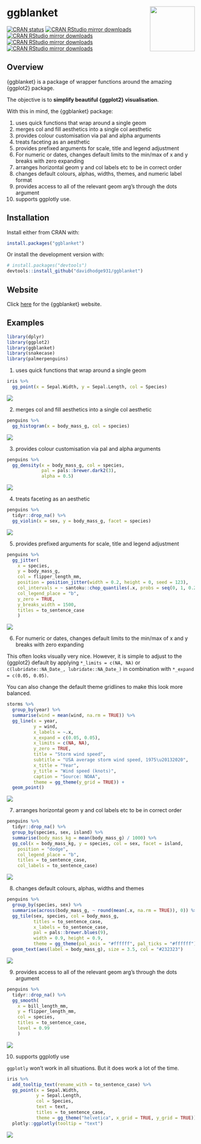 
<!-- README.md is generated from README.Rmd. Please edit that file -->

# ggblanket <img src="man/figures/logo.png" align="right" width="120" />

<!-- badges: start -->

[![CRAN
status](https://www.r-pkg.org/badges/version/ggblanket)](https://CRAN.R-project.org/package=ggblanket)
[![CRAN RStudio mirror
downloads](https://cranlogs.r-pkg.org/badges/grand-total/ggblanket?color=lightgrey)](https://r-pkg.org/pkg/ggblanket)
[![CRAN RStudio mirror
downloads](https://cranlogs.r-pkg.org/badges/last-month/ggblanket?color=lightgrey)](https://r-pkg.org/pkg/ggblanket)
[![CRAN RStudio mirror
downloads](https://cranlogs.r-pkg.org/badges/last-week/ggblanket?color=lightgrey)](https://r-pkg.org/pkg/ggblanket)
[![CRAN RStudio mirror
downloads](https://cranlogs.r-pkg.org/badges/last-day/ggblanket?color=lightgrey)](https://r-pkg.org/pkg/ggblanket)
<!-- badges: end -->

## Overview

{ggblanket} is a package of wrapper functions around the amazing
{ggplot2} package.

The objective is to **simplify beautiful {ggplot2} visualisation**.

With this in mind, the {ggblanket} package:

1.  uses quick functions that wrap around a single geom
2.  merges col and fill aesthetics into a single col aesthetic
3.  provides colour customisation via pal and alpha arguments
4.  treats faceting as an aesthetic
5.  provides prefixed arguments for scale, title and legend adjustment
6.  For numeric or dates, changes default limits to the min/max of x and
    y breaks with zero expanding
7.  arranges horizontal geom y and col labels etc to be in correct order
8.  changes default colours, alphas, widths, themes, and numeric label
    format
9.  provides access to all of the relevant geom arg’s through the dots
    argument
10. supports ggplotly use.

## Installation

Install either from CRAN with:

``` r
install.packages("ggblanket")
```

Or install the development version with:

``` r
# install.packages("devtools")
devtools::install_github("davidhodge931/ggblanket")
```

## Website

Click [here](https://davidhodge931.github.io/ggblanket/) for the
{ggblanket} website.

## Examples

``` r
library(dplyr)
library(ggplot2)
library(ggblanket)
library(snakecase)
library(palmerpenguins)
```

1.  uses quick functions that wrap around a single geom

``` r
iris %>%
  gg_point(x = Sepal.Width, y = Sepal.Length, col = Species)
```

![](man/figures/README-unnamed-chunk-3-1.png)<!-- -->

2.  merges col and fill aesthetics into a single col aesthetic

``` r
penguins %>% 
  gg_histogram(x = body_mass_g, col = species) 
```

![](man/figures/README-unnamed-chunk-4-1.png)<!-- -->

3.  provides colour customisation via pal and alpha arguments

``` r
penguins %>% 
  gg_density(x = body_mass_g, col = species, 
             pal = pals::brewer.dark2(3), 
             alpha = 0.5)
```

![](man/figures/README-unnamed-chunk-5-1.png)<!-- -->

4.  treats faceting as an aesthetic

``` r
penguins %>% 
  tidyr::drop_na() %>% 
  gg_violin(x = sex, y = body_mass_g, facet = species)
```

![](man/figures/README-unnamed-chunk-6-1.png)<!-- -->

5.  provides prefixed arguments for scale, title and legend adjustment

``` r
penguins %>%
  gg_jitter(
    x = species,
    y = body_mass_g,
    col = flipper_length_mm,
    position = position_jitter(width = 0.2, height = 0, seed = 123), 
    col_intervals = ~ santoku::chop_quantiles(.x, probs = seq(0, 1, 0.25)),
    col_legend_place = "b",
    y_zero = TRUE,
    y_breaks_width = 1500,
    titles = to_sentence_case
    )
```

![](man/figures/README-unnamed-chunk-7-1.png)<!-- -->

6.  For numeric or dates, changes default limits to the min/max of x and
    y breaks with zero expanding

This often looks visually very nice. However, it is simple to adjust to
the {ggplot2} default by applying `*_limits = c(NA, NA)` or
`c(lubridate::NA_Date_, lubridate::NA_Date_)` in combination with
`*_expand = c(0.05, 0.05)`.

You can also change the default theme gridlines to make this look more
balanced.

``` r
storms %>% 
  group_by(year) %>% 
  summarise(wind = mean(wind, na.rm = TRUE)) %>%
  gg_line(x = year, 
          y = wind, 
          x_labels = ~.x,
          x_expand = c(0.05, 0.05),
          x_limits = c(NA, NA),
          y_zero = TRUE,
          title = "Storm wind speed",
          subtitle = "USA average storm wind speed, 1975\u20132020", 
          x_title = "Year",
          y_title = "Wind speed (knots)", 
          caption = "Source: NOAA",
          theme = gg_theme(y_grid = TRUE)) +
  geom_point()
```

![](man/figures/README-unnamed-chunk-8-1.png)<!-- -->

7.  arranges horizontal geom y and col labels etc to be in correct order

``` r
penguins %>%
  tidyr::drop_na() %>% 
  group_by(species, sex, island) %>%
  summarise(body_mass_kg = mean(body_mass_g) / 1000) %>%
  gg_col(x = body_mass_kg, y = species, col = sex, facet = island,
    position = "dodge", 
    col_legend_place = "b", 
    titles = to_sentence_case, 
    col_labels = to_sentence_case)
```

![](man/figures/README-unnamed-chunk-9-1.png)<!-- -->

8.  changes default colours, alphas, widths and themes

``` r
penguins %>%
  group_by(species, sex) %>%
  summarise(across(body_mass_g, ~ round(mean(.x, na.rm = TRUE)), 0)) %>% 
  gg_tile(sex, species, col = body_mass_g, 
          titles = to_sentence_case,
          x_labels = to_sentence_case,
          pal = pals::brewer.blues(9),
          width = 0.9, height = 0.9, 
          theme = gg_theme(pal_axis = "#ffffff", pal_ticks = "#ffffff")) +
  geom_text(aes(label = body_mass_g), size = 3.5, col = "#232323") 
```

![](man/figures/README-unnamed-chunk-10-1.png)<!-- -->

9.  provides access to all of the relevant geom arg’s through the dots
    argument

``` r
penguins %>%
  tidyr::drop_na() %>% 
  gg_smooth(
    x = bill_length_mm,
    y = flipper_length_mm,
    col = species,
    titles = to_sentence_case,
    level = 0.99
    ) 
```

![](man/figures/README-unnamed-chunk-11-1.png)<!-- -->

10. supports ggplotly use

`ggplotly` won’t work in all situations. But it does work a lot of the
time.

``` r
iris %>% 
  add_tooltip_text(rename_with = to_sentence_case) %>% 
  gg_point(x = Sepal.Width, 
           y = Sepal.Length, 
           col = Species, 
           text = text, 
           titles = to_sentence_case,
           theme = gg_theme("helvetica", x_grid = TRUE, y_grid = TRUE)) %>% 
  plotly::ggplotly(tooltip = "text")
```

![](man/figures/ggplotly_screenshot.png)
